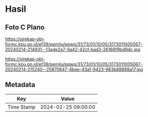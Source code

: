 # Hasil

## Foto C Plano

https://sirekap-obj-formc.kpu.go.id/ef39/pemilu/ppwp/31/73/01/10/05/3173011005067-20240214-214931--13ade2a7-5a42-42cf-bad3-26166f9bd9dc.jpg

https://sirekap-obj-formc.kpu.go.id/ef39/pemilu/ppwp/31/73/01/10/05/3173011005067-20240214-215240--25870647-4bee-43a1-9423-983b88888a17.jpg


## Metadata

| Key        | Value               |
| ---------- | ------------------- |
| Time Stamp | 2024-02-25 09:00:00 |



